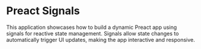 # Preact Signals

This application showcases how to build a dynamic Preact app using signals for reactive state management. Signals allow state changes to automatically trigger UI updates, making the app interactive and responsive.
